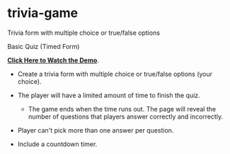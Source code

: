# trivia-game
Trivia form with multiple choice or true/false options

Basic Quiz (Timed Form)

**[Click Here to Watch the Demo](https://youtu.be/fBIj8YsA9dk)**.

* Create a trivia form with multiple choice or true/false options (your choice).

* The player will have a limited amount of time to finish the quiz. 

  * The game ends when the time runs out. The page will reveal the number of questions that players answer correctly and incorrectly.

* Player can't pick more than one answer per question.

* Include a countdown timer.
